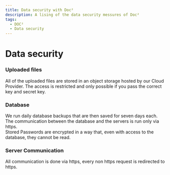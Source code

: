```yaml
---
title: Data security with Doc²
description: A lising of the data security messures of Doc²
tags:
  - DOC²
  - Data security
---
```


# Data security


### Uploaded files
All of the uploaded files are stored in an object storage hosted by our Cloud Provider. The access is restricted and only possible if you pass the correct key and secret key.

### Database 
We run daily database backups that are then saved for seven days each.  
The communication between the database and the servers is run only via https.  
Stored Passwords are encrypted in a way that, even with access to the database, they cannot be read.


### Server Communication
All communication is done via https, every non https request is redirected to https.

